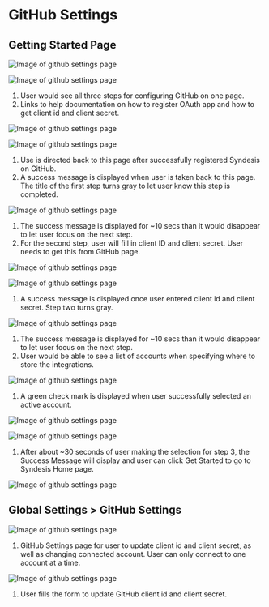 # GitHub Settings

## Getting Started Page
![Image of github settings page](img/github-settings-img-1.png)


![Image of github settings page](img/github-settings-img-2.png)

1. User would see all three steps for configuring GitHub on one page.
2. Links to help documentation on how to register OAuth app and how to get client id and client secret.

![Image of github settings page](img/github-settings-img-3.png)

![Image of github settings page](img/github-settings-img-4.png)

1. Use is directed back to this page after successfully registered Syndesis on GitHub.  
2. A success message is displayed when user is taken back to this page. The title of the first step turns gray to let user know this step is completed.

![Image of github settings page](img/github-settings-img-5.png)

1. The success message is displayed for ~10 secs than it would disappear to let user focus on the next step.  
2. For the second step, user will fill in client ID and client secret. User needs to get this from GitHub page.

![Image of github settings page](img/github-settings-img-6.png)

![Image of github settings page](img/github-settings-img-7.png)

1. A success message is displayed once user entered client id and client secret. Step two turns gray.

![Image of github settings page](img/github-settings-img-8.png)

1. The success message is displayed for ~10 secs than it would disappear to let user focus on the next step.  
2. User would be able to see a list of accounts when specifying where to store the integrations.

![Image of github settings page](img/github-settings-img-9.png)

1. A  green check mark is displayed when user successfully selected an active account.

![Image of github settings page](img/github-settings-img-10.png)

![Image of github settings page](img/github-settings-img-11.png)

1. After about ~30 seconds of user making the selection for step 3, the Success Message will display and user can click Get Started to go to Syndesis Home page.

![Image of github settings page](img/github-settings-img-12.png)


## Global Settings > GitHub Settings

![Image of github settings page](img/github-settings-img-13.png)

1. GitHub Settings page for user to update client id and client secret, as well as changing connected account. User can only connect to one account at a time.

![Image of github settings page](img/github-settings-img-14.png)

1. User fills the form to update GitHub client id and client secret.
